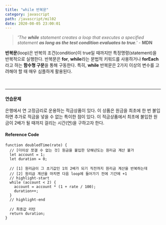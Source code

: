 ```yaml
---
title: "while 반복문"
category: javascript
path: /javascript/mil02
date: 2020-08-05 23:00:01
---
```


> _'The **while** statement creates a loop that executes a specified statement **as long as the test condition evaluates to true**.'_ - **MDN**

**반복문**(loop)은 반복의 조건(condition)이 true일 때까지만 특정명령(statement)을 반복적으로 실행한다. 반복문은 **for**, **while**라는 문법적 키워드를 사용하거나 **forEach**라고 하는 **함수형 구문**을 통해 구동한다. 특히, **while** 반복문은 2가지 이상의 변수를 고려해야 할 때 매우 심플하게 활용된다.
<br>
<br>
<br>

<hr />

#### 연습문제

은행에서 연 고정금리로 운용하는 적금상품이 있다. 이 상품은 원금을 최초에 한 번 불입하면 추가로 적금을 넣을 수 없는 특이한 점이 있다. 이 적금상품에서 최초에 불입한 원금이 2배가 될 때까지 걸리는 시간(연)을 구하고자 한다.

#### Reference Code

```jsx{numberLines: true}
function doubledTime(rate) {
  // [더이상 쪼갤 수 없는 것] 원금을 불입한 당해년도는 원리금 계산 불가
  let account = 1;
  let duration = 0;

  // [1] 원리금이 그 초기값인 1의 2배가 되기 직전까지 원리금 계산을 반복하는데
  // [2] 원리금 계산을 마치면 다음 loop에 들어가기 전에 기간에 +1
  // highlight-start
  while (account < 2) {
    account = account * (1 + rate / 100);
    duration++;
  }
  // highlight-end

  // 최종값 리턴
  return duration;
}
```
